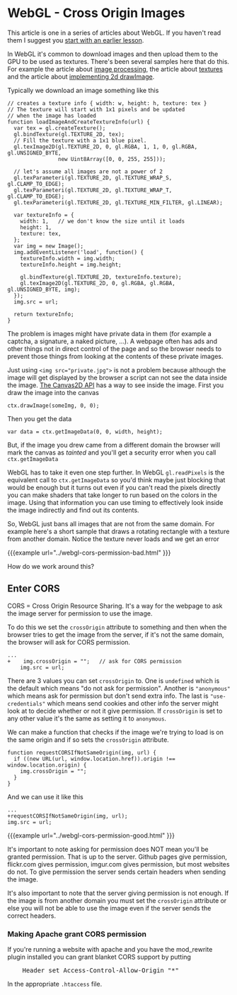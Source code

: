 # WebGL - Cross Origin Images

This article is one in a series of articles about WebGL. If you haven't read
them I suggest you [start with an earlier lesson](webgl-fundamentals.html).

In WebGL it's common to download images and then upload them to the GPU to be
used as textures. There's been several samples here that do this. For
example the article about [image processing](webgl-image-processing.html), the
article about [textures](webgl-3d-textures.html) and the article about
[implementing 2d drawImage](webgl-2d-drawimage.html).

Typically we download an image something like this

    // creates a texture info { width: w, height: h, texture: tex }
    // The texture will start with 1x1 pixels and be updated
    // when the image has loaded
    function loadImageAndCreateTextureInfo(url) {
      var tex = gl.createTexture();
      gl.bindTexture(gl.TEXTURE_2D, tex);
      // Fill the texture with a 1x1 blue pixel.
      gl.texImage2D(gl.TEXTURE_2D, 0, gl.RGBA, 1, 1, 0, gl.RGBA, gl.UNSIGNED_BYTE,
                    new Uint8Array([0, 0, 255, 255]));

      // let's assume all images are not a power of 2
      gl.texParameteri(gl.TEXTURE_2D, gl.TEXTURE_WRAP_S, gl.CLAMP_TO_EDGE);
      gl.texParameteri(gl.TEXTURE_2D, gl.TEXTURE_WRAP_T, gl.CLAMP_TO_EDGE);
      gl.texParameteri(gl.TEXTURE_2D, gl.TEXTURE_MIN_FILTER, gl.LINEAR);

      var textureInfo = {
        width: 1,   // we don't know the size until it loads
        height: 1,
        texture: tex,
      };
      var img = new Image();
      img.addEventListener('load', function() {
        textureInfo.width = img.width;
        textureInfo.height = img.height;

        gl.bindTexture(gl.TEXTURE_2D, textureInfo.texture);
        gl.texImage2D(gl.TEXTURE_2D, 0, gl.RGBA, gl.RGBA, gl.UNSIGNED_BYTE, img);
      });
      img.src = url;

      return textureInfo;
    }

The problem is images might have private data in them (for example a captcha, a signature, a naked picture, ...).
A webpage often has ads and other things not in direct control of the page and so the browser needs to prevent
those things from looking at the contents of these private images.

Just using `<img src="private.jpg">` is not a problem because although the image will get displayed by
the browser a script can not see the data inside the image. [The Canvas2D API](https://developer.mozilla.org/en-US/docs/Web/API/CanvasRenderingContext2D)
has a way to see inside the image. First you draw the image into the canvas

    ctx.drawImage(someImg, 0, 0);

Then you get the data

    var data = ctx.getImageData(0, 0, width, height);

But, if the image you drew came from a different domain the browser will mark the canvas as *tainted* and
you'll get a security error when you call `ctx.getImageData`

WebGL has to take it even one step further. In WebGL `gl.readPixels` is the equivalent call to `ctx.getImageData`
so you'd think maybe just blocking that would be enough but it turns out even if you can't read the pixels
directly you can make shaders that take longer to run based on the colors in the image. Using that information
you can use timing to effectively look inside the image indirectly and find out its contents.

So, WebGL just bans all images that are not from the same domain. For example here's a short sample
that draws a rotating rectangle with a texture from another domain.
Notice the texture never loads and we get an error

{{{example url="../webgl-cors-permission-bad.html" }}}

How do we work around this?

## Enter CORS

CORS = Cross Origin Resource Sharing. It's a way for the webpage to ask the image server for permission
to use the image.

To do this we set the `crossOrigin` attribute to something and then when the browser tries to get the
image from the server, if it's not the same domain, the browser will ask for CORS permission.


    ...
    +    img.crossOrigin = "";   // ask for CORS permission
        img.src = url;

There are 3 values you can set `crossOrigin` to. One is `undefined` which is the default which means
"do not ask for permission". Another is `"anonymous"` which means ask for permission but don't send extra info.
The last is `"use-credentials"` which means send cookies and other info the server might look at to decide
whether or not it give permission. If `crossOrigin` is set to any other value it's the same as setting
it to `anonymous`.

We can make a function that checks if the image we're trying to load is on the same origin and if
so sets the `crossOrigin` attribute.

    function requestCORSIfNotSameOrigin(img, url) {
      if ((new URL(url, window.location.href)).origin !== window.location.origin) {
        img.crossOrigin = "";
      }
    }

And we can use it like this

    ...
    +requestCORSIfNotSameOrigin(img, url);
    img.src = url;


{{{example url="../webgl-cors-permission-good.html" }}}

It's important to note asking for permission does NOT mean you'll be granted permission.
That is up to the server. Github pages give permission, flickr.com gives permission,
imgur.com gives permission, but most websites do not. To give permission the server
sends certain headers when sending the image.

It's also important to note that the server giving permission is not enough. If the
image is from another domain you must set the `crossOrigin` attribute or else you
will not be able to use the image even if the server sends the correct headers.

<div class="webgl_bottombar">
<h3>Making Apache grant CORS permission</h3>
<p>If you're running a website with apache and you have the mod_rewrite plugin installed
you can grant blanket CORS support by putting</p>
<pre class="prettyprint">
    Header set Access-Control-Allow-Origin "*"
</pre>
<p>
In the appropriate <code>.htaccess</code> file.
</p>
</div>

